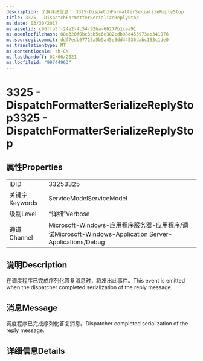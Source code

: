 ```yaml
---
description: 了解详细信息： 3325-DispatchFormatterSerializeReplyStop
title: 3325 - DispatchFormatterSerializeReplyStop
ms.date: 03/30/2017
ms.assetid: c96ffb5f-24e2-4c54-92ba-66277b1cea91
ms.openlocfilehash: 08e320f0bc3bb5c6e382cdb98d453973ae341076
ms.sourcegitcommit: ddf7edb67715a5b9a45e3dd44536dabc153c1de0
ms.translationtype: MT
ms.contentlocale: zh-CN
ms.lasthandoff: 02/06/2021
ms.locfileid: "99744963"
---
```

# <a name="3325---dispatchformatterserializereplystop"></a><span data-ttu-id="668c8-103">3325 - DispatchFormatterSerializeReplyStop</span><span class="sxs-lookup"><span data-stu-id="668c8-103">3325 - DispatchFormatterSerializeReplyStop</span></span>

## <a name="properties"></a><span data-ttu-id="668c8-104">属性</span><span class="sxs-lookup"><span data-stu-id="668c8-104">Properties</span></span>  
  
|||  
|-|-|  
|<span data-ttu-id="668c8-105">ID</span><span class="sxs-lookup"><span data-stu-id="668c8-105">ID</span></span>|<span data-ttu-id="668c8-106">3325</span><span class="sxs-lookup"><span data-stu-id="668c8-106">3325</span></span>|  
|<span data-ttu-id="668c8-107">关键字</span><span class="sxs-lookup"><span data-stu-id="668c8-107">Keywords</span></span>|<span data-ttu-id="668c8-108">ServiceModel</span><span class="sxs-lookup"><span data-stu-id="668c8-108">ServiceModel</span></span>|  
|<span data-ttu-id="668c8-109">级别</span><span class="sxs-lookup"><span data-stu-id="668c8-109">Level</span></span>|<span data-ttu-id="668c8-110">“详细”</span><span class="sxs-lookup"><span data-stu-id="668c8-110">Verbose</span></span>|  
|<span data-ttu-id="668c8-111">通道</span><span class="sxs-lookup"><span data-stu-id="668c8-111">Channel</span></span>|<span data-ttu-id="668c8-112">Microsoft-Windows-应用程序服务器-应用程序/调试</span><span class="sxs-lookup"><span data-stu-id="668c8-112">Microsoft-Windows-Application Server-Applications/Debug</span></span>|  
  
## <a name="description"></a><span data-ttu-id="668c8-113">说明</span><span class="sxs-lookup"><span data-stu-id="668c8-113">Description</span></span>  

 <span data-ttu-id="668c8-114">在调度程序已完成序列化答复消息时，将发出此事件。</span><span class="sxs-lookup"><span data-stu-id="668c8-114">This event is emitted when the dispatcher completed serialization of the reply message.</span></span>  
  
## <a name="message"></a><span data-ttu-id="668c8-115">消息</span><span class="sxs-lookup"><span data-stu-id="668c8-115">Message</span></span>  

 <span data-ttu-id="668c8-116">调度程序已完成序列化答复消息。</span><span class="sxs-lookup"><span data-stu-id="668c8-116">Dispatcher completed serialization of the reply message.</span></span>  
  
## <a name="details"></a><span data-ttu-id="668c8-117">详细信息</span><span class="sxs-lookup"><span data-stu-id="668c8-117">Details</span></span>
